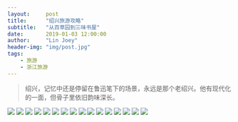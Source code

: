 ```yaml
---
layout:     post
title:      "绍兴旅游攻略"
subtitle:   "从百草园到三味书屋"
date:       2019-01-03 12:00:00
author:     "Lin Joey"
header-img: "img/post.jpg"
tags:
    - 旅游
    - 浙江旅游
---
```


>绍兴，记忆中还是停留在鲁迅笔下的场景，永远是那个老绍兴。他有现代化的一面，但骨子里依旧韵味深长。

![](https://linjoey-image.oss-cn-beijing.aliyuncs.com/我是驴友-绍兴_页面_01.jpg)
![](https://linjoey-image.oss-cn-beijing.aliyuncs.com/我是驴友-绍兴_页面_02.jpg)
![](https://linjoey-image.oss-cn-beijing.aliyuncs.com/我是驴友-绍兴_页面_03.jpg)
![](https://linjoey-image.oss-cn-beijing.aliyuncs.com/我是驴友-绍兴_页面_04.jpg)
![](https://linjoey-image.oss-cn-beijing.aliyuncs.com/我是驴友-绍兴_页面_05.jpg)
![](https://linjoey-image.oss-cn-beijing.aliyuncs.com/我是驴友-绍兴_页面_06.jpg)
![](https://linjoey-image.oss-cn-beijing.aliyuncs.com/我是驴友-绍兴_页面_07.jpg)
![](https://linjoey-image.oss-cn-beijing.aliyuncs.com/我是驴友-绍兴_页面_08.jpg)
![](https://linjoey-image.oss-cn-beijing.aliyuncs.com/我是驴友-绍兴_页面_09.jpg)
![](https://linjoey-image.oss-cn-beijing.aliyuncs.com/我是驴友-绍兴_页面_10.jpg)
![](https://linjoey-image.oss-cn-beijing.aliyuncs.com/我是驴友-绍兴_页面_11.jpg)
![](https://linjoey-image.oss-cn-beijing.aliyuncs.com/我是驴友-绍兴_页面_12.jpg)
![](https://linjoey-image.oss-cn-beijing.aliyuncs.com/我是驴友-绍兴_页面_13.jpg)
![](https://linjoey-image.oss-cn-beijing.aliyuncs.com/我是驴友-绍兴_页面_14.jpg)
![](https://linjoey-image.oss-cn-beijing.aliyuncs.com/我是驴友-绍兴_页面_15.jpg)
![](https://linjoey-image.oss-cn-beijing.aliyuncs.com/我是驴友-绍兴_页面_16.jpg)
